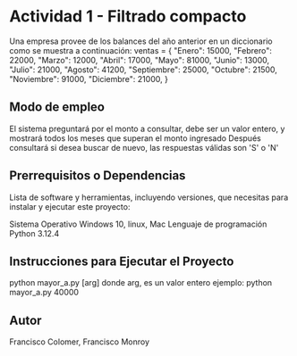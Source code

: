 # Actividad 1 - Filtrado compacto
Una empresa provee de los balances del año anterior en un diccionario como se muestra a
continuación:
ventas = {
"Enero": 15000,
"Febrero": 22000,
"Marzo": 12000,
"Abril": 17000,
"Mayo": 81000,
"Junio": 13000,
"Julio": 21000,
"Agosto": 41200,
"Septiembre": 25000,
"Octubre": 21500,
"Noviembre": 91000,
"Diciembre": 21000,
}

## Modo de empleo
El sistema preguntará por el monto a consultar, debe ser un valor entero, y mostrará todos los meses que superan el monto ingresado
Después consultará si desea buscar de nuevo, las respuestas válidas son 'S' o 'N'

## Prerrequisitos o Dependencias
Lista de software y herramientas, incluyendo versiones, que necesitas para instalar y ejecutar este proyecto:

Sistema Operativo  Windows 10, linux, Mac
Lenguaje de programación Python 3.12.4

## Instrucciones para Ejecutar el Proyecto
python mayor_a.py [arg]
donde arg, es un valor entero
ejemplo:
python mayor_a.py 40000


## Autor
Francisco Colomer, Francisco Monroy
